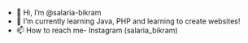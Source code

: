 - 👋 Hi, I’m @salaria-bikram
- 🌱 I’m currently learning Java, PHP and learning to create websites!
- 📫 How to reach me- Instagram (salaria_bikram)

<!---
salaria-bikram/salaria-bikram is a ✨ special ✨ repository because its `README.md` (this file) appears on your GitHub profile.
You can click the Preview link to take a look at your changes.
--->
